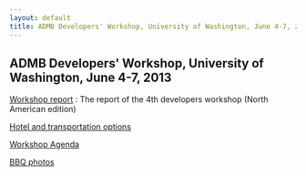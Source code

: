 ```yaml
---
layout: default
title: ADMB Developers' Workshop, University of Washington, June 4-7, 2013
---
```


ADMB Developers' Workshop, University of Washington, June 4-7, 2013
-------------------------------------------------------------------

[Workshop report](4thDevelopersWorkshopReport.pdf)
:  The report of the 4th developers workshop (North American edition)

[Hotel and transportation options](Hotels%20around%20UW.pdf)

[Workshop Agenda](June2013workshopagenda.pdf)

[BBQ photos](bbq-photos/)
